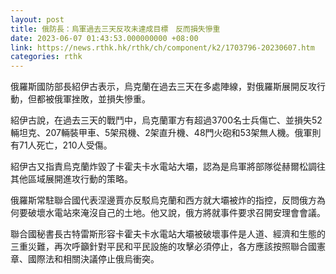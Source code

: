 ```yaml
---
layout: post
title: 俄防長：烏軍過去三天反攻未達成目標　反而損失慘重
date: 2023-06-07 01:43:53.000000000 +08:00
link: https://news.rthk.hk/rthk/ch/component/k2/1703796-20230607.htm
categories: rthk
---
```


俄羅斯國防部長紹伊古表示，烏克蘭在過去三天在多處陣線，對俄羅斯展開反攻行動，但都被俄軍挫敗，並損失慘重。

紹伊古說，在過去三天的戰鬥中，烏克蘭軍方有超過3700名士兵傷亡、並損失52輛坦克、207輛裝甲車、5架飛機、2架直升機、48門火砲和53架無人機。俄軍則有71人死亡，210人受傷。

紹伊古又指責烏克蘭炸毀了卡霍夫卡水電站大壩，認為是烏軍將部隊從赫爾松調往其他區域展開進攻行動的策略。

俄羅斯常駐聯合國代表涅邊賈亦反駁烏克蘭和西方就大壩被炸的指控，反問俄方為何要破壞水電站來淹沒自己的土地。他又說，俄方將就事件要求召開安理會會議。

聯合國秘書長古特雷斯形容卡霍夫卡水電站大壩被破壞事件是人道、經濟和生態的三重災難，再次呼籲針對平民和平民設施的攻擊必須停止，各方應該按照聯合國憲章、國際法和相關決議停止俄烏衝突。
